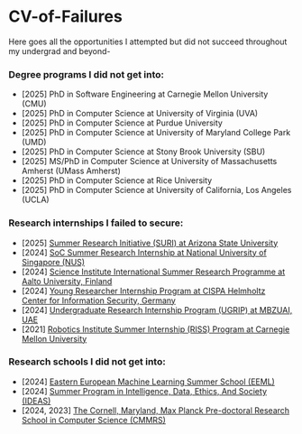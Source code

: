 # CV-of-Failures
Here goes all the opportunities I attempted but did not succeed throughout my undergrad and beyond-

### Degree programs I did not get into:
- [2025] PhD in Software Engineering at Carnegie Mellon University (CMU) <!-- list down University of Virginia, Purdue University, University of Maryland College Park, Stony Brook University, UMass Amherst, Rice University, UCLA -->
- [2025] PhD in Computer Science at University of Virginia (UVA)
- [2025] PhD in Computer Science at Purdue University
- [2025] PhD in Computer Science at University of Maryland College Park (UMD)
- [2025] PhD in Computer Science at Stony Brook University (SBU)
- [2025] MS/PhD in Computer Science at University of Massachusetts Amherst (UMass Amherst)
- [2025] PhD in Computer Science at Rice University
- [2025] PhD in Computer Science at University of California, Los Angeles (UCLA)

### Research internships I failed to secure:
- [2025] [Summer Research Initiative (SURI) at Arizona State University](https://students.engineering.asu.edu/graduate/research/suri/)
- [2024] [SoC Summer Research Internship at National University of Singapore (NUS)](https://www.comp.nus.edu.sg/programmes/pg/workshops/res-internship/)
- [2024] [Science Institute International Summer Research Programme at Aalto University, Finland](https://www.aalto.fi/en/aalto-science-institute-asci/aalto-science-institute-international-summer-research-programme)
- [2024] [Young Researcher Internship Program at CISPA Helmholtz Center for Information Security, Germany](https://career.cispa.de/yrip.html)
- [2024] [Undergraduate Research Internship Program (UGRIP) at MBZUAI, UAE](https://www.mbzuai.ac.ae/en/ugrip)
- [2021] [Robotics Institute Summer Internship (RISS) Program at Carnegie Mellon University](https://riss.ri.cmu.edu/)

### Research schools I did not get into:
- [2024] [Eastern European Machine Learning Summer School (EEML)](https://www.eeml.eu/home)
- [2024] [Summer Program in Intelligence, Data, Ethics, And Society (IDEAS)](https://sites.google.com/view/ideas-summer-program/home?authuser=0)
- [2024, 2023] [The Cornell, Maryland, Max Planck Pre-doctoral Research School in Computer Science (CMMRS)](https://cmmrs.mpi-sws.org/)
